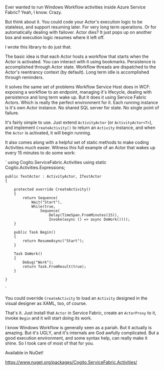 Ever wanted to run Windows Workflow activities inside Azure Service Fabric? Yeah, I know. Crazy.

But think about it. You could code your Actor's execution logic to be stateless, and support resuming later. For very long term operations. Or for automatically dealing with failover. Actor dies? It just pops up on another box and execution logic resumes where it left off.

I wrote this library to do just that.

The basic idea is that each Actor hosts a workflow that starts when the Actor is activated. You can interact with it using bookmarks. Persistence is accomplished through Actor state. Workflow threads are dispatched to the Actor's reentrancy context (by default). Long term idle is accomplished through reminders.

It solves the same set of problems Workflow Service Host does in WCF: exposing a workflow to an endpoint, managing it's lifecycle, dealing with persistence and long term wake up. But it does it using Service Fabric Actors. Which is really the perfect environment for it. Each running instance is it's own Actor instance. No shared SQL server for state. No single point of failure.

It's fairly simple to use. Just extend `ActivityActor` (or `ActivityActor<T>`), and implement `CreateActivity()` to return an `Activity` instance, and when the `Actor` is activated, it will begin running.

It also comes along with a helpful set of static methods to make coding Activities much easier. Witness this full example of an Actor that wakes up every 15 minutes to do some work:

`
    using Cogito.ServiceFabric.Activities
    using static Cogito.Activities.Expressions;
    
    public TestActor : ActivityActor, ITestActor
    {
    
        protected override CreateActivity()
        {
            return Sequence(
                Wait("Start"),
                While(true,
                    Sequence(
                        Delay(TimeSpan.FromMinutes(15)),
                        Invoke(async () => async DoWork())));
        }
    
        public Task Begin()
        {
            return ResumeAsync("Start");
        }
        
        Task DoWork()
        {
            Debug("Work");
            return Task.FromResult(true);
        }

    }
`

You could override `CreateActivity` to load an `Activity` designed in the visual designer as XAML, too, of course.

That's it. Just install that `Actor` in Service Fabric, create an `ActorProxy` to it, invoke `Begin` and it will start doing its work.

I know Windows Workflow is generally seen as a pariah. But it actually is amazing. But it's UGLY, and it's internals are God awfully complicated. But a good execution environment, and some syntax help, can really make it shine. So I took care of most of that for you.

Available in NuGet!

https://www.nuget.org/packages/Cogito.ServiceFabric.Activities/
